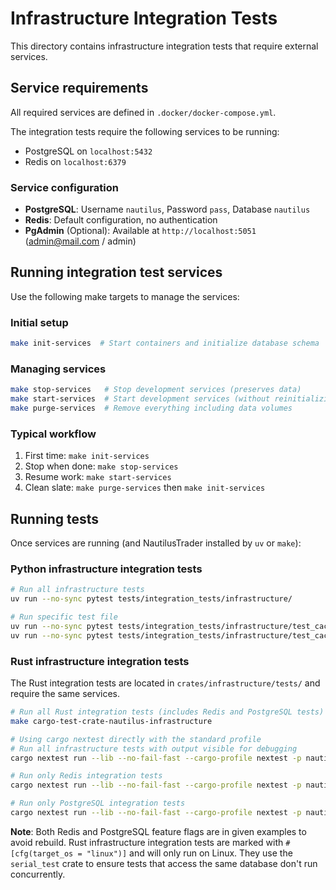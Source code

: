 # Infrastructure Integration Tests

This directory contains infrastructure integration tests that require external services.

## Service requirements

All required services are defined in `.docker/docker-compose.yml`.

The integration tests require the following services to be running:

- PostgreSQL on `localhost:5432`
- Redis on `localhost:6379`

### Service configuration

- **PostgreSQL**: Username `nautilus`, Password `pass`, Database `nautilus`
- **Redis**: Default configuration, no authentication
- **PgAdmin** (Optional): Available at `http://localhost:5051` (<admin@mail.com> / admin)

## Running integration test services

Use the following make targets to manage the services:

### Initial setup

```bash
make init-services  # Start containers and initialize database schema
```

### Managing services

```bash
make stop-services   # Stop development services (preserves data)
make start-services  # Start development services (without reinitializing database)
make purge-services  # Remove everything including data volumes
```

### Typical workflow

1. First time: `make init-services`
2. Stop when done: `make stop-services`
3. Resume work: `make start-services`
4. Clean slate: `make purge-services` then `make init-services`

## Running tests

Once services are running (and NautilusTrader installed by `uv` or `make`):

### Python infrastructure integration tests

```bash
# Run all infrastructure tests
uv run --no-sync pytest tests/integration_tests/infrastructure/

# Run specific test file
uv run --no-sync pytest tests/integration_tests/infrastructure/test_cache_database_redis.py
uv run --no-sync pytest tests/integration_tests/infrastructure/test_cache_database_postgres.py
```

### Rust infrastructure integration tests

The Rust integration tests are located in `crates/infrastructure/tests/` and require the same services.

```bash
# Run all Rust integration tests (includes Redis and PostgreSQL tests)
make cargo-test-crate-nautilus-infrastructure

# Using cargo nextest directly with the standard profile
# Run all infrastructure tests with output visible for debugging
cargo nextest run --lib --no-fail-fast --cargo-profile nextest -p nautilus-infrastructure --features redis,postgres --no-capture

# Run only Redis integration tests
cargo nextest run --lib --no-fail-fast --cargo-profile nextest -p nautilus-infrastructure --features redis,postgres -E 'test(test_cache_redis)'

# Run only PostgreSQL integration tests
cargo nextest run --lib --no-fail-fast --cargo-profile nextest -p nautilus-infrastructure --features redis,postgres -E 'test(test_cache_postgres) or test(test_cache_database_postgres)'

```

**Note**: Both Redis and PostgreSQL feature flags are in given examples to avoid rebuild.
Rust infrastructure integration tests are marked with `#[cfg(target_os = "linux")]` and will only run on Linux.
They use the `serial_test` crate to ensure tests that access the same database don't run concurrently.
